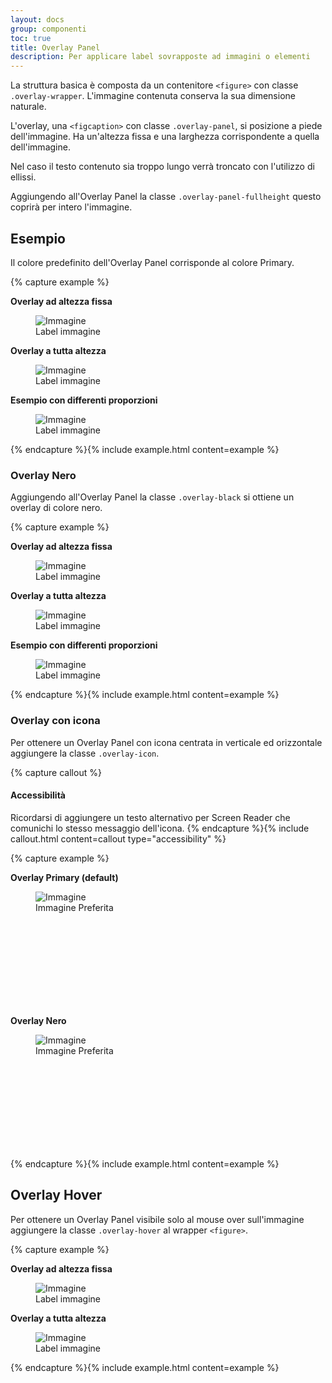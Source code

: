 ```yaml
---
layout: docs
group: componenti
toc: true
title: Overlay Panel
description: Per applicare label sovrapposte ad immagini o elementi
---
```


La struttura basica è composta da un contenitore `<figure>` con classe `.overlay-wrapper`. L'immagine contenuta conserva la sua dimensione naturale.

L'overlay, una `<figcaption>` con classe `.overlay-panel`, si posizione a piede dell'immagine. Ha un'altezza fissa e una larghezza corrispondente a quella dell'immagine.

Nel caso il testo contenuto sia troppo lungo verrà troncato con l'utilizzo di ellissi.

Aggiungendo all'Overlay Panel la classe `.overlay-panel-fullheight` questo coprirà per intero l'immagine.

## Esempio

Il colore predefinito dell'Overlay Panel corrisponde al colore Primary.

{% capture example %}

<div class="container">
  <div class="row">
    <div class="col-12 col-md-6">
      <p><strong>Overlay ad altezza fissa</strong></p>
      <figure class="overlay-wrapper">
        <img src="https://picsum.photos/240/160?image=1056" alt="Immagine" class="img-fluid">
        <figcaption class="overlay-panel"><span>Label immagine</span></figcaption>
      </figure>
    </div>
    <div class="col-12 col-md-6">
      <p><strong>Overlay a tutta altezza</strong></p>
      <figure class="overlay-wrapper">
        <img src="https://picsum.photos/240/160?image=1056" alt="Immagine" class="img-fluid">
        <figcaption class="overlay-panel overlay-panel-fullheight"><span>Label immagine</span></figcaption>
      </figure>
    </div>
    <div class="col-12">
      <p><strong>Esempio con differenti proporzioni</strong></p>
      <figure class="overlay-wrapper">
        <img src="https://picsum.photos/800/300?image=1055" alt="Immagine" class="img-fluid">
        <figcaption class="overlay-panel"><span>Label immagine</span></figcaption>
      </figure>
    </div>
  </div>
</div>
{% endcapture %}{% include example.html content=example %}

### Overlay Nero

Aggiungendo all'Overlay Panel la classe `.overlay-black` si ottiene un overlay di colore nero.

{% capture example %}

<div class="container">
  <div class="row">
    <div class="col-12 col-md-6">
      <p><strong>Overlay ad altezza fissa</strong></p>
      <figure class="overlay-wrapper">
        <img src="https://picsum.photos/240/160?image=1056" alt="Immagine" class="img-fluid">
        <figcaption class="overlay-panel overlay-black"><span>Label immagine</span></figcaption>
      </figure>
    </div>
    <div class="col-12 col-md-6">
      <p><strong>Overlay a tutta altezza</strong></p>
      <figure class="overlay-wrapper">
        <img src="https://picsum.photos/240/160?image=1056" alt="Immagine" class="img-fluid">
        <figcaption class="overlay-panel overlay-panel-fullheight overlay-black"><span>Label immagine</span></figcaption>
      </figure>
    </div>
    <div class="col-12">
      <p><strong>Esempio con differenti proporzioni</strong></p>
      <figure class="overlay-wrapper">
        <img src="https://picsum.photos/800/300?image=1055" alt="Immagine" class="img-fluid">
        <figcaption class="overlay-panel overlay-black"><span>Label immagine</span></figcaption>
      </figure>
    </div>
  </div>
</div>
{% endcapture %}{% include example.html content=example %}

### Overlay con icona

Per ottenere un Overlay Panel con icona centrata in verticale ed orizzontale aggiungere la classe `.overlay-icon`.

{% capture callout %}
#### Accessibilità

Ricordarsi di aggiungere un testo alternativo per Screen Reader che comunichi lo stesso messaggio dell'icona.
{% endcapture %}{% include callout.html content=callout type="accessibility" %}

{% capture example %}

<div class="container">
  <div class="row">
    <div class="col-12 col-md-6">
      <p><strong>Overlay Primary (default)</strong></p>
      <figure class="overlay-wrapper">
        <img src="https://picsum.photos/240/160?image=1056" alt="Immagine">
        <figcaption class="overlay-panel overlay-icon">
          <span class="visually-hidden">Immagine Preferita</span>
          <svg class="icon"><use href="{{ site.baseurl }}/dist/svg/sprite.svg#it-star-outline"></use></svg>
        </figcaption>
      </figure>
    </div>
    <div class="col-12 col-md-6">
      <p><strong>Overlay Nero</strong></p>
      <figure class="overlay-wrapper">
        <img src="https://picsum.photos/240/160?image=1056" alt="Immagine">
        <figcaption class="overlay-panel overlay-black overlay-icon">
          <span class="visually-hidden">Immagine Preferita</span>
          <svg class="icon"><use href="{{ site.baseurl }}/dist/svg/sprite.svg#it-star-outline"></use></svg>
        </figcaption>
      </figure>
    </div>
  </div>
</div>
{% endcapture %}{% include example.html content=example %}

## Overlay Hover

Per ottenere un Overlay Panel visibile solo al mouse over sull'immagine aggiungere la classe `.overlay-hover` al wrapper `<figure>`.

{% capture example %}

<div class="container">
  <div class="row">
    <div class="col-12 col-md-6">
      <p><strong>Overlay ad altezza fissa</strong></p>
      <figure class="overlay-wrapper overlay-hover">
        <img src="https://picsum.photos/240/160?image=1056" alt="Immagine">
        <figcaption class="overlay-panel"><span>Label immagine</span></figcaption>
      </figure>
    </div>
    <div class="col-12 col-md-6">
      <p><strong>Overlay a tutta altezza</strong></p>
      <figure class="overlay-wrapper overlay-hover">
        <img src="https://picsum.photos/240/160?image=1056" alt="Immagine">
        <figcaption class="overlay-panel overlay-panel-fullheight"><span>Label immagine</span></figcaption>
      </figure>
    </div>
  </div>
</div>
{% endcapture %}{% include example.html content=example %}

